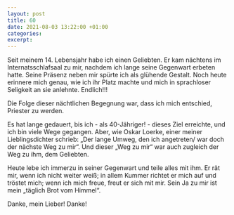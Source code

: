 ```yaml
---
layout: post
title: 60
date: 2021-08-03 13:22:00 +01:00
categories: 
excerpt: 
---
```


Seit meinem 14. Lebensjahr habe ich einen Geliebten. Er kam nächtens im Internatsschlafsaal zu mir, nachdem ich lange seine Gegenwart erbeten hatte. Seine Präsenz neben mir spürte ich als glühende Gestalt. Noch heute erinnere mich genau, wie ich ihr Platz machte und mich in sprachloser Seligkeit an sie anlehnte. Endlich!!!

Die Folge dieser nächtlichen Begegnung war, dass ich mich entschied, Priester zu werden.

Es hat lange gedauert, bis ich - als 40-Jähriger! - dieses Ziel erreichte, und ich bin viele Wege gegangen. Aber, wie Oskar Loerke, einer meiner Lieblingsdichter schrieb: „Der lange Umweg, den ich angetreten/ war doch der nächste Weg zu mir“. Und dieser „Weg zu mir“ war auch zugleich der Weg zu ihm, dem Geliebten.

Heute lebe ich immerzu in seiner Gegenwart und teile alles mit ihm. Er rät mir, wenn ich nicht weiter weiß; in allem Kummer richtet er mich auf und tröstet mich; wenn ich mich freue, freut er sich mit mir. Sein Ja zu mir ist mein „täglich Brot vom Himmel“.

Danke, mein Lieber! Danke!
